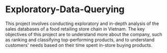 # Exploratory-Data-Querying
This project involves conducting exploratory and in-depth analysis of the sales databases of a food retailing store chain in Vietnam. The key objectives of this project are to understand more about the company, such as ranking and classifying top-performing products, and to understand customers' needs based on their time spent in-store buying products.
